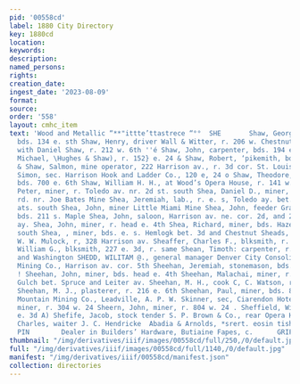 ```yaml
---
pid: '00558cd'
label: 1880 City Directory
key: 1880cd
location: 
keywords: 
description: 
named_persons: 
rights: 
creation_date: 
ingest_date: '2023-08-09'
format: 
source: 
order: '558'
layout: cmhc_item
text: 'Wood and Metallic “**"ittte’ttastrece “°°  SHE       Shaw, George W., carpenter,
  bds. 134 e. sth Shaw, Henry, driver Wall & Witter, r. 206 w. Chestnut Shaw, John;
  with Daniel Shaw, r. 212 w. 6th ''é Shaw, John, carpenter, bds. 194 e. 5th & Shaw,
  Michael, \Hughes & Shaw), r. 152} e. 24 & Shaw, Robert, ‘pikemith, bds. 284 €. 3d
  & Shaw, Salmon, mine operator, 222 Harrison av., r. 3d cor. St. Louis av. ® Shaw,
  Simon, sec. Harrison Hook and Ladder Co., 120 e, 24 o Shaw, Theodore, contractor,
  bds. 700 e. 6th Shaw, William H. H., at Wood’s Opera House, r. 141 w. 2d u Shay,
  Peter, miner, r. Toledo av. nr. 2d st. south Shea, Daniel D., miner, r. Stray Horse
  rd. nr. Joe Bates Mine Shea, Jeremiah, lab., r. e. s, Toledo ay. bet. 2d and 3d
  ats. south Shea, John, miner Little Miami Mine Shea, John, feeder Grant smelter,
  bds. 211 s. Maple Shea, John, saloon, Harrison av. ne. cor. 2d, and 2044 Harrison
  ay. Shea, John, miner, r. head e. 4th Shea, Richard, miner, bds. Hazel nr. 24 st.
  south Shea, , miner, bds. e. s. Hemlogk bet. 3d and Chestnut Sheads, Harry A., barber
  W. W. Mulock, r, 328 Harrison av. Sheaffer, Charles F., blksmith, r. 227 e. sd Sheaffer,
  William G., blksmith, 227 e. 3d, r. same Shean, Timoth: carpenter, r. 2d bet, Dexter
  and Washington SHEDD, WILITAM @., general manager Denver City Consoli- dated Silver
  Mining Co., Harrison av. cor. 5th Sheehan, Jeremiah, stonemason, bds. 501 e. 4th
  ! Sheehan, John, miner, bds. head e. 4th Sheehan, Malachai, miner, r. s.s. California
  Gulch bet. Spruce and Leiter av. Sheehan, M. H., cook C, C. Watson, r. 117 n. Pine
  Sheehan, M. J., plasterer, r. 216 e. 6th Sheehan, Paul, miner, bds. 817 ©. 6th Sheep
  Mountain Mining Co., Leadville, A. P. W. Skinner, sec, Ciarendon Hotel Sheern, E.,
  miner, r. 304 w. 24 Sheern, John, miner, r. 804 w. 24 . Sheffield, William, r. 504
  e. 3d A) Shefife, Jacob, stock tender S. P. Brown & Co., rear Opera House py Shelby;
  Charles, waiter J. C. Hendricke  Abadia & Arnolds, *srert. eosin tisha fect  Lm  ANI  CORNER
  PIN        Dealer in Builders’ Hardware, Butiaine Fapes, c.      GRIFFITH,    '
thumbnail: "/img/derivatives/iiif/images/00558cd/full/250,/0/default.jpg"
full: "/img/derivatives/iiif/images/00558cd/full/1140,/0/default.jpg"
manifest: "/img/derivatives/iiif/00558cd/manifest.json"
collection: directories
---
```

